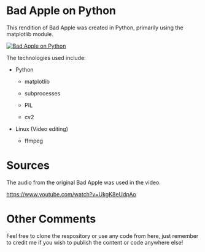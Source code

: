 # Bad Apple on Python

This rendition of Bad Apple was created in Python, primarily using the matplotlib module.

[![Bad Apple on Python](https://img.youtube.com/watch?v=ifkfp_IJ3ro)](https://www.youtube.com/watch?v=ifkfp_IJ3ro)

The technologies used include:
  * Python
  
    * matplotlib
  
    * subprocesses
  
    * PIL
  
    * cv2

  * Linux (Video editing)
  
    * ffmpeg

# Sources
The audio from the original Bad Apple was used in the video.

https://www.youtube.com/watch?v=UkgK8eUdpAo

# Other Comments
Feel free to clone the respository or use any code from here, just remember to credit me if you wish to publish the content or code anywhere else!
